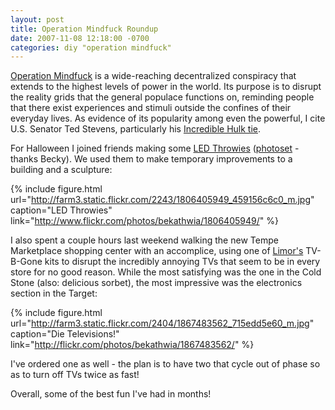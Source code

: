 ```yaml
---
layout: post
title: Operation Mindfuck Roundup
date: 2007-11-08 12:18:00 -0700
categories: diy "operation mindfuck" 
---
```


[Operation Mindfuck](http://en.wikipedia.org/wiki/Operation_Mindfuck) is a wide-reaching decentralized conspiracy that extends to the highest levels of power in the world. Its purpose is to disrupt the reality grids that the general populace functions on, reminding people that there exist experiences and stimuli outside the confines of their everyday lives. As evidence of its popularity among even the powerful, I cite U.S. Senator Ted Stevens, particularly his [Incredible Hulk tie](http://www.npr.org/templates/story/story.php?storyId=9492210).

For Halloween I joined friends making some [LED Throwies](http://graffitiresearchlab.com/?page_id=6#video) ([photoset](http://www.flickr.com/photos/bekathwia/sets/72157602806019788/) - thanks Becky). We used them to make temporary improvements to a building and a sculpture:

{% include figure.html url="http://farm3.static.flickr.com/2243/1806405949_459156c6c0_m.jpg" caption="LED Throwies" link="http://www.flickr.com/photos/bekathwia/1806405949/" %}

I also spent a couple hours last weekend walking the new Tempe Marketplace shopping center with an accomplice, using one of [Limor's](http://ladyada.net) TV-B-Gone kits to disrupt the incredibly annoying TVs that seem to be in every store for no good reason. While the most satisfying was the one in the Cold Stone (also: delicious sorbet), the most impressive was the electronics section in the Target:

{% include figure.html url="http://farm3.static.flickr.com/2404/1867483562_715edd5e60_m.jpg" caption="Die Televisions!" link="http://flickr.com/photos/bekathwia/1867483562/" %}

I've ordered one as well - the plan is to have two that cycle out of phase so as to turn off TVs twice as fast!

Overall, some of the best fun I've had in months!